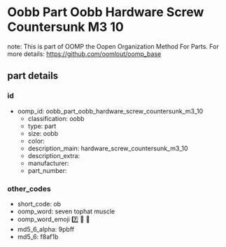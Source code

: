 # Oobb Part Oobb Hardware Screw Countersunk M3 10  

note: This is part of OOMP the Oopen Organization Method For Parts. For more details: https://github.com/oomlout/oomp_base

##  part details





### id
* oomp_id: oobb_part_oobb_hardware_screw_countersunk_m3_10
  * classification: oobb
  * type: part
  * size: oobb
  * color: 
  * description_main: hardware_screw_countersunk_m3_10
  * description_extra: 
  * manufacturer: 
  * part_number: 

### other_codes
* short_code: ob
* oomp_word: seven tophat muscle
* oomp_word_emoji :seven: :tophat: :muscle:
* md5_6_alpha: 9pbff
* md5_6: f8af1b